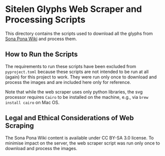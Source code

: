 # Sitelen Glyphs Web Scraper and Processing Scripts

This directory contains the scripts used to download all the glyphs from [Sona Pona Wiki](https://sona.pona.la/wiki/sitelen_pona/) and process them.

## How to Run the Scripts

The requirements to run these scripts have been excluded from `pyproject.toml` because these scripts are not intended to be run at all (again) for this project to work. They were run only once to download and process the images and are included here only for reference.

Note that while the web scraper uses only python libraries, the svg processor requires `Cairo` to be installed on the machine, e.g., via `brew install cairo` on Mac OS.

## Legal and Ethical Considerations of Web Scraping

The Sona Pona Wiki content is available under CC BY-SA 3.0 license. To minimise impact on the server, the web scraper script was run only once to download and process the images.
